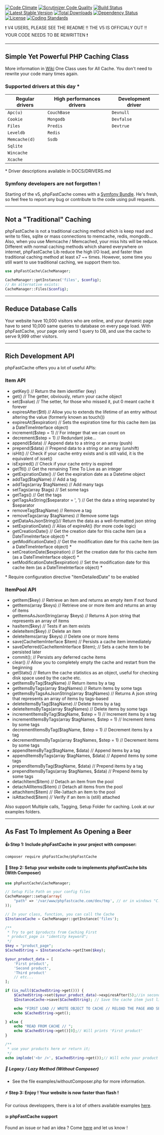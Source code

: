 [![Code Climate](https://codeclimate.com/github/PHPSocialNetwork/phpfastcache/badges/gpa.svg)](https://codeclimate.com/github/PHPSocialNetwork/phpfastcache) [![Scrutinizer Code Quality](https://scrutinizer-ci.com/g/PHPSocialNetwork/phpfastcache/badges/quality-score.png?b=final)](https://scrutinizer-ci.com/g/PHPSocialNetwork/phpfastcache/?branch=final) [![Build Status](https://travis-ci.org/PHPSocialNetwork/phpfastcache.svg?branch=final)](https://travis-ci.org/PHPSocialNetwork/phpfastcache) [![Latest Stable Version](http://img.shields.io/packagist/v/phpfastcache/phpfastcache.svg)](https://packagist.org/packages/phpfastcache/phpfastcache) [![Total Downloads](http://img.shields.io/packagist/dt/phpfastcache/phpfastcache.svg)](https://packagist.org/packages/phpfastcache/phpfastcache) [![Dependency Status](https://www.versioneye.com/php/phpfastcache:phpfastcache/badge.svg)](https://www.versioneye.com/php/phpfastcache:phpfastcache) [![License](https://img.shields.io/packagist/l/phpfastcache/phpfastcache.svg)](https://packagist.org/packages/phpfastcache/phpfastcache) [![Coding Standards](https://img.shields.io/badge/CI-PSR6-orange.svg)](https://github.com/php-fig/cache) 

:exclamation: V4 USERS, PLEASE SEE THE README !! THE V5 IS OFFICIALY OUT !! YOUR CODE NEEDS TO BE REWRITTEN :exclamation:

---------------------------
Simple Yet Powerful PHP Caching Class
---------------------------
More information in [Wiki](https://github.com/PHPSocialNetwork/phpfastcache/wiki)
One Class uses for All Cache. You don't need to rewrite your code many times again.


### Supported drivers at this day *

| Regular drivers  | High performances drivers | Development driver |
|------------------|---------------------------|--------------------|
|  `Apc(u)`        | `CouchBase`               | `Devnull`          |
|  `Cookie`        | `Mongodb`                 | `Devfalse`         |
|  `Files`         | `Predis`                  | `Devtrue`          |
|  `Leveldb`       | `Redis`                   |                    |
|  `Memcache(d)`   | `Ssdb`                    |                    |
|  `Sqlite`        |                           |                    |
|  `Wincache`      |                           |                    |
|  `Xcache`        |                           |                    |

\* Driver descriptions available in DOCS/DRIVERS.md

### Symfony developers are not forgotten !
Starting of the v5, phpFastCache comes with a [Symfony Bundle](https://github.com/PHPSocialNetwork/phpfastcache-bundle).
He's fresh, so feel free to report any bug or contribute to the code using pull requests.

---------------------------
Not a "Traditional" Caching
---------------------------
phpFastCache is not a traditional caching method which is keep read and write to files, sqlite or mass connections to memcache, redis, mongodb... Also, when you use Memcache / Memcached, your miss hits will be reduce.
Different with normal caching methods which shared everywhere on internet, phpFastCache Lib reduce the high I/O load, and faster than traditional caching method at least x7 ~+ times.
However, some time you still want to use traditional caching, we support them too.

```php
use phpFastCache\CacheManager;

CacheManager::getInstance('files', $config);
// An alternative exists:
CacheManager::Files($config);

```

---------------------------
Reduce Database Calls
---------------------------

Your website have 10,000 visitors who are online, and your dynamic page have to send 10,000 same queries to database on every page load.
With phpFastCache, your page only send 1 query to DB, and use the cache to serve 9,999 other visitors.

---------------------------
Rich Development API
---------------------------

phpFastCache offers you a lot of useful APIs:

### Item API
- getKey() // Return the item identifier (key)
- get() // The getter, obviously, return your cache object
- set($value) // The setter, for those who missed it, put 0 meant cache it forever
- expiresAfter($ttl) // Allow you to extends the lifetime of an entry without altering the value (formerly known as touch())
- expiresAt($expiration) // Sets the expiration time for this cache item (as a DateTimeInterface object)
- increment($step = 1) // For integer that we can count on
- decrement($step = 1) // Redundant joke...
- append($data) // Append data to a string or an array (push)
- prepend($data) // Prepend data to a string or an array (unshift)
- isHit() // Check if your cache entry exists and is still valid, it is the equivalent of isset()
- isExpired() // Check if your cache entry is expired
- getTtl() // Get the remaining Time To Live as an integer
- getExpirationDate() // Get the expiration date as a Datetime object
- addTag($tagName) // Add a tag
- addTags(array $tagNames) // Add many tags
- setTags(array $tags) // Set some tags
- getTags() // Get the tags
- getTagsAsString($separator = ', ') // Get the data a string separated by $separator
- removeTag($tagName) // Remove a tag
- removeTags(array $tagNames) // Remove some tags
- getDataAsJsonString()// Return the data as a well-formatted json string
- setExpirationDate() // Alias of expireAt() (for more code logic)
- getCreationDate() // Get the creation date for this cache item (as a DateTimeInterface object)  * 
- getModificationDate() // Get the modification date for this cache item (as a DateTimeInterface object) *
- setCreationDate($expiration) // Set the creation date for this cache item (as a DateTimeInterface object) *
- setModificationDate($expiration) // Set the modification date for this cache item (as a DateTimeInterface object) *

\* Require configuration directive "itemDetailedDate" to be enabled

### ItemPool API
- getItem($key) // Retrieve an item and returns an empty item if not found
- getItems(array $keys) // Retrieve one or more item and returns an array of items
- getItemsAsJsonString(array $keys) // Returns A json string that represents an array of items
- hasItem($key) // Tests if an item exists
- deleteItem($key) // Delete an item
- deleteItems(array $keys) // Delete one or more items
- save(CacheItemInterface $item) // Persists a cache item immediately
- saveDeferred(CacheItemInterface $item); // Sets a cache item to be persisted later
- commit(); // Persists any deferred cache items
- clear() // Allow you to completely empty the cache and restart from the beginning
- getStats() // Return the cache statistics as an object, useful for checking disk space used by the cache etc.
- getItemsByTag($tagName) // Return items by a tag
- getItemsByTags(array $tagNames) // Return items by some tags
- getItemsByTagsAsJsonString(array $tagNames) // Returns A json string that represents an array of items by tags-based
- deleteItemsByTag($tagName) // Delete items by a tag
- deleteItemsByTags(array $tagNames) // Delete items by some tags
- incrementItemsByTag($tagName, $step = 1) // Increment items by a tag
- incrementItemsByTags(array $tagNames, $step = 1) // Increment items by some tags
- decrementItemsByTag($tagName, $step = 1) // Decrement items by a tag
- decrementItemsByTags(array $tagNames, $step = 1) // Decrement items by some tags
- appendItemsByTag($tagName, $data) // Append items by a tag
- appendItemsByTags(array $tagNames, $data) // Append items by some tags
- prependItemsByTag($tagName, $data) // Prepend items by a tag
- prependItemsByTags(array $tagNames, $data) // Prepend items by some tags
- detachItem($item) // Detach an item from the pool
- detachAllItems($item) // Detach all items from the pool
- attachItem($item) // (Re-)attach an item to the pool
- isAttached($item) // Verify if an item is (still) attached

Also support Multiple calls, Tagging, Setup Folder for caching. Look at our examples folders.

---------------------------
As Fast To Implement As Opening a Beer
---------------------------


#### :thumbsup: Step 1: Include phpFastCache in your project with composer:


```bash
composer require phpFastCache/phpFastCache
```

#### :construction: Step 2: Setup your website code to implements phpFastCache bits (With Composer)
```php
use phpFastCache\CacheManager;

// Setup File Path on your config files
CacheManager::setup(array(
    "path" => '/var/www/phpfastcache.com/dev/tmp', // or in windows "C:/tmp/"
));

// In your class, function, you can call the Cache
$InstanceCache = CacheManager::getInstance('files');

/**
 * Try to get $products from Caching First
 * product_page is "identity keyword";
 */
$key = "product_page";
$CachedString = $InstanceCache->getItem($key);

$your_product_data = [
    'First product',
    'Second product',
    'Third product'
    // etc...
];

if (is_null($CachedString->get())) {
    $CachedString->set($your_product_data)->expiresAfter(5);//in seconds, also accepts Datetime
	$InstanceCache->save($CachedString); // Save the cache item just like you do with doctrine and entities

    echo "FIRST LOAD // WROTE OBJECT TO CACHE // RELOAD THE PAGE AND SEE // ";
    echo $CachedString->get();

} else {
    echo "READ FROM CACHE // ";
    echo $CachedString->get()[0];// Will prints 'First product'
}

/**
 * use your products here or return it;
 */
echo implode('<br />', $CachedString->get());// Will echo your product list

```

##### :floppy_disk: Legacy / Lazy Method (Without Composer)
* See the file examples/withoutComposer.php for more information.

#### :zap: Step 3: Enjoy ! Your website is now faster than flash !
For curious developpers, there is a lot of others available examples [here](https://github.com/PHPSocialNetwork/phpfastcache/tree/final/examples).

#### :boom: phpFastCache support
Found an issue or had an idea ? Come [here](https://github.com/PHPSocialNetwork/phpfastcache/issues) and let us know !
